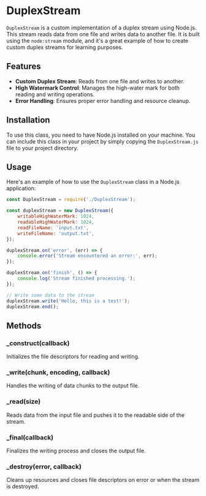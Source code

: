 # DuplexStream

`DuplexStream` is a custom implementation of a duplex stream using Node.js. This stream reads data from one file and writes data to another file. It is built using the `node:stream` module, and it's a great example of how to create custom duplex streams for learning purposes.

## Features

- **Custom Duplex Stream**: Reads from one file and writes to another.
- **High Watermark Control**: Manages the high-water mark for both reading and writing operations.
- **Error Handling**: Ensures proper error handling and resource cleanup.

## Installation

To use this class, you need to have Node.js installed on your machine. You can include this class in your project by simply copying the `DuplexStream.js` file to your project directory.

## Usage

Here's an example of how to use the `DuplexStream` class in a Node.js application:

```javascript
const DuplexStream = require('./DuplexStream');

const duplexStream = new DuplexStream({
    writableHighWaterMark: 1024,
    readableHighWaterMark: 1024,
    readFileName: 'input.txt',
    writeFileName: 'output.txt',
});

duplexStream.on('error', (err) => {
    console.error('Stream encountered an error:', err);
});

duplexStream.on('finish', () => {
    console.log('Stream finished processing.');
});

// Write some data to the stream
duplexStream.write('Hello, this is a test!');
duplexStream.end();
```

## Methods

### _construct(callback)
Initializes the file descriptors for reading and writing.

### _write(chunk, encoding, callback)
Handles the writing of data chunks to the output file.

### _read(size)
Reads data from the input file and pushes it to the readable side of the stream.

### _final(callback)
Finalizes the writing process and closes the output file.

### _destroy(error, callback)
Cleans up resources and closes file descriptors on error or when the stream is destroyed.